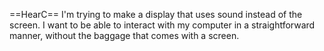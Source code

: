 ==HearC==
I'm trying to make a display that uses sound instead of the screen. I want to be able to interact with my computer in a straightforward manner, without the baggage that comes with a screen.
